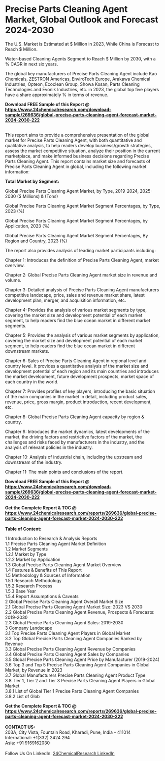 <h1>Precise Parts Cleaning Agent Market, Global Outlook and Forecast 2024-2030</h1><p>
The U.S. Market is Estimated at $ Million in 2023, While China is Forecast to Reach $ Million.</p><p>
Water-based Cleaning Agents Segment to Reach $ Million by 2030, with a % CAGR in next six years.</p><p>
The global key manufacturers of Precise Parts Cleaning Agent include Kao Chemicals, ZESTRON Americas, EnviroTech Europe, Arakawa Chemical Industries, Opteon, Ecoclean Group, Showa Kosan, Parts Cleaning Technologies and Evonik Industries, etc. in 2023, the global top five players have a share approximately % in terms of revenue.</p><div><b>Download FREE Sample of this Report @ 
            <a href="https://www.24chemicalresearch.com/download-sample/269636/global-precise-parts-cleaning-agent-forecast-market-2024-2030-222">
            https://www.24chemicalresearch.com/download-sample/269636/global-precise-parts-cleaning-agent-forecast-market-2024-2030-222</a></b></div><br><p>
This report aims to provide a comprehensive presentation of the global market for Precise Parts Cleaning Agent, with both quantitative and qualitative analysis, to help readers develop business/growth strategies, assess the market competitive situation, analyze their position in the current marketplace, and make informed business decisions regarding Precise Parts Cleaning Agent. This report contains market size and forecasts of Precise Parts Cleaning Agent in global, including the following market information:
</p><p>
<strong>Total Market by Segment:</strong></p><p>
Global Precise Parts Cleaning Agent Market, by Type, 2019-2024, 2025-2030 ($ Millions) &amp; (Tons)</p><p>
Global Precise Parts Cleaning Agent Market Segment Percentages, by Type, 2023 (%)</p><p>
</p><p>
Global Precise Parts Cleaning Agent Market Segment Percentages, by Application, 2023 (%)</p><p>
</p><p>
Global Precise Parts Cleaning Agent Market Segment Percentages, By Region and Country, 2023 (%)</p><p>
</p><p>
The report also provides analysis of leading market participants including:</p><p>
</p><p>
</p><p>
Chapter 1: Introduces the definition of Precise Parts Cleaning Agent, market overview.</p><p>
Chapter 2: Global Precise Parts Cleaning Agent market size in revenue and volume.</p><p>
Chapter 3: Detailed analysis of Precise Parts Cleaning Agent manufacturers competitive landscape, price, sales and revenue market share, latest development plan, merger, and acquisition information, etc.</p><p>
Chapter 4: Provides the analysis of various market segments by type, covering the market size and development potential of each market segment, to help readers find the blue ocean market in different market segments.</p><p>
Chapter 5: Provides the analysis of various market segments by application, covering the market size and development potential of each market segment, to help readers find the blue ocean market in different downstream markets.</p><p>
Chapter 6: Sales of Precise Parts Cleaning Agent in regional level and country level. It provides a quantitative analysis of the market size and development potential of each region and its main countries and introduces the market development, future development prospects, market space of each country in the world.</p><p>
Chapter 7: Provides profiles of key players, introducing the basic situation of the main companies in the market in detail, including product sales, revenue, price, gross margin, product introduction, recent development, etc.</p><p>
Chapter 8: Global Precise Parts Cleaning Agent capacity by region &amp; country.</p><p>
Chapter 9: Introduces the market dynamics, latest developments of the market, the driving factors and restrictive factors of the market, the challenges and risks faced by manufacturers in the industry, and the analysis of relevant policies in the industry.</p><p>
Chapter 10: Analysis of industrial chain, including the upstream and downstream of the industry.</p><p>
Chapter 11: The main points and conclusions of the report.</p><div><b>Download FREE Sample of this Report @ 
            <a href="https://www.24chemicalresearch.com/download-sample/269636/global-precise-parts-cleaning-agent-forecast-market-2024-2030-222">
            https://www.24chemicalresearch.com/download-sample/269636/global-precise-parts-cleaning-agent-forecast-market-2024-2030-222</a></b></div><br><div><b>Get the Complete Report & TOC @ 
            <a href="https://www.24chemicalresearch.com/reports/269636/global-precise-parts-cleaning-agent-forecast-market-2024-2030-222">
            https://www.24chemicalresearch.com/reports/269636/global-precise-parts-cleaning-agent-forecast-market-2024-2030-222</a></b></div><br>
            <b>Table of Content:</b><p>1 Introduction to Research & Analysis Reports<br />
    1.1 Precise Parts Cleaning Agent Market Definition<br />
    1.2 Market Segments<br />
        1.2.1 Market by Type<br />
        1.2.2 Market by Application<br />
    1.3 Global Precise Parts Cleaning Agent Market Overview<br />
    1.4 Features & Benefits of This Report<br />
    1.5 Methodology & Sources of Information<br />
        1.5.1 Research Methodology<br />
        1.5.2 Research Process<br />
        1.5.3 Base Year<br />
        1.5.4 Report Assumptions & Caveats<br />
2 Global Precise Parts Cleaning Agent Overall Market Size<br />
    2.1 Global Precise Parts Cleaning Agent Market Size: 2023 VS 2030<br />
    2.2 Global Precise Parts Cleaning Agent Revenue, Prospects & Forecasts: 2019-2030<br />
    2.3 Global Precise Parts Cleaning Agent Sales: 2019-2030<br />
3 Company Landscape<br />
    3.1 Top Precise Parts Cleaning Agent Players in Global Market<br />
    3.2 Top Global Precise Parts Cleaning Agent Companies Ranked by Revenue<br />
    3.3 Global Precise Parts Cleaning Agent Revenue by Companies<br />
    3.4 Global Precise Parts Cleaning Agent Sales by Companies<br />
    3.5 Global Precise Parts Cleaning Agent Price by Manufacturer (2019-2024)<br />
    3.6 Top 3 and Top 5 Precise Parts Cleaning Agent Companies in Global Market, by Revenue in 2023<br />
    3.7 Global Manufacturers Precise Parts Cleaning Agent Product Type<br />
    3.8 Tier 1, Tier 2 and Tier 3 Precise Parts Cleaning Agent Players in Global Market<br />
        3.8.1 List of Global Tier 1 Precise Parts Cleaning Agent Companies<br />
        3.8.2 List of Glob</p><div><b>Get the Complete Report & TOC @ 
            <a href="https://www.24chemicalresearch.com/reports/269636/global-precise-parts-cleaning-agent-forecast-market-2024-2030-222">
            https://www.24chemicalresearch.com/reports/269636/global-precise-parts-cleaning-agent-forecast-market-2024-2030-222</a></b></div><br><b>CONTACT US:</b><br>
            203A, City Vista, Fountain Road, Kharadi, Pune, India - 411014<br>
            International: +1(332) 2424 294<br>
            Asia: +91 9169162030 <br><br>
            Follow Us On LinkedIn: <a href="https://www.linkedin.com/company/24chemicalresearch/">24ChemicalResearch LinkedIn</a>
